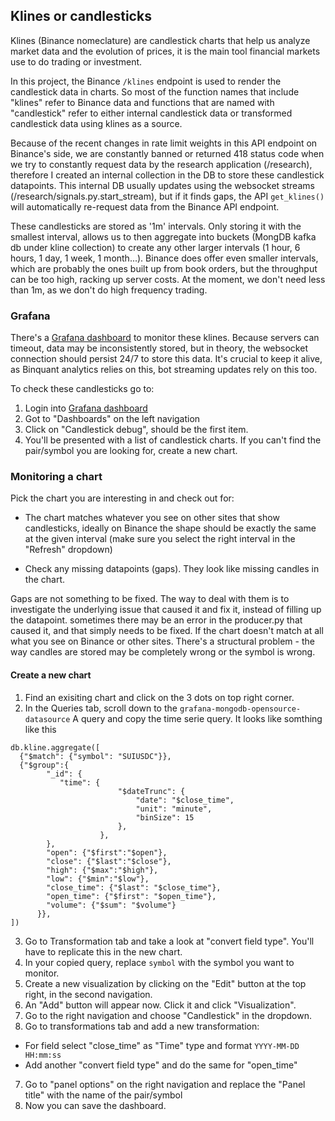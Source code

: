 ## Klines or candlesticks

Klines (Binance nomeclature) are candlestick charts that help us analyze market data and the evolution of prices, it is the main tool financial markets use to do trading or investment.

In this project, the Binance `/klines` endpoint is used to render the candlestick data in charts. So most of the function names that include "klines" refer to Binance data and functions that are named with "candlestick" refer to either internal candlestick data or transformed candlestick data using klines as a source.

Because of the recent changes in rate limit weights in this API endpoint on Binance's side, we are constantly banned or returned 418 status code when we try to constantly request data by the research application (/research), therefore I created an internal collection in the DB to store these candlestick datapoints. This internal DB usually updates using the websocket streams (/research/signals.py.start_stream), but if it finds gaps, the API `get_klines()` will automatically re-request data from the Binance API endpoint.

These candlesticks are stored as '1m' intervals. Only storing it with the smallest interval, allows us to then aggregate into buckets (MongDB kafka db under kline collection) to create any other larger intervals (1 hour, 6 hours, 1 day, 1 week, 1 month...). Binance does offer even smaller intervals, which are probably the ones built up from book orders, but the throughput can be too high, racking up server costs. At the moment, we don't need less than 1m, as we don't do high frequency trading.

### Grafana

There's a [Grafana dashboard](https://grafana.binbot.in/) to monitor these klines. Because servers can timeout, data may be inconsistently stored, but in theory, the websocket connection should persist 24/7 to store this data. It's crucial to keep it alive, as Binquant analytics relies on this, bot streaming updates rely on this too.

To check these candlesticks go to:
1. Login into [Grafana dashboard](https://grafana.binbot.in/)
2. Got to "Dashboards" on the left navigation
3. Click on "Candlestick debug", should be the first item.
4. You'll be presented with a list of candlestick charts. If you can't find the pair/symbol you are looking for, create a new chart.

### Monitoring a chart

Pick the chart you are interesting in and check out for:
- The chart matches whatever you see on other sites that show candlesticks, ideally on Binance the shape should be exactly the same at the given interval (make sure you select the right interval in the "Refresh" dropdown)

- Check any missing datapoints (gaps). They look like missing candles in the chart.

Gaps are not something to be fixed. The way to deal with them is to investigate the underlying issue that caused it and fix it, instead of filling up the datapoint. sometimes there may be an error in the producer.py that caused it, and that simply needs to be fixed.
If the chart doesn't match at all what you see on Binance or other sites. There's a structural problem - the way candles are stored may be completely wrong or the symbol is wrong.

#### Create a new chart
1. Find an exisiting chart and click on the 3 dots on top right corner.
2. In the Queries tab, scroll down to the `grafana-mongodb-opensource-datasource` A query and copy the time serie query. It looks like somthing like this
```
db.kline.aggregate([
  {"$match": {"symbol": "SUIUSDC"}},
  {"$group":{
        "_id": {
           "time": {
                        "$dateTrunc": {
                            "date": "$close_time",
                            "unit": "minute",
                            "binSize": 15
                        },
                    },
        },
        "open": {"$first":"$open"},
        "close": {"$last":"$close"},
        "high": {"$max":"$high"},
        "low": {"$min":"$low"},
        "close_time": {"$last": "$close_time"},
        "open_time": {"$first": "$open_time"},
        "volume": {"$sum": "$volume"}
      }},
])
```
3. Go to Transformation tab and take a look at "convert field type". You'll have to replicate this in the new chart.
4. In your copied query, replace `symbol` with the symbol you want to monitor.
5. Create a new visualization by clicking on the "Edit" button at the top right, in the second navigation.
6. An "Add" button will appear now. Click it and click "Visualization".
7. Go to the right navigation and choose "Candlestick" in the dropdown.
6. Go to transformations tab and add a new transformation:
- For field select "close_time" as "Time" type and format `YYYY-MM-DD HH:mm:ss`
- Add another "convert field type" and do the same for "open_time"
7. Go to "panel options" on the right navigation and replace the "Panel title" with the name of the pair/symbol
8. Now you can save the dashboard.

